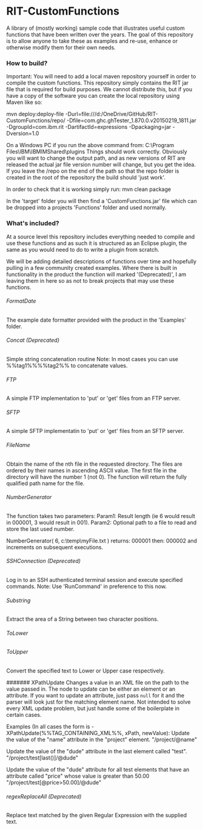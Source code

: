 # RIT-CustomFunctions

A library of (mostly working) sample code that illustrates useful custom functions that have been written over the years.
The goal of this repository is to allow anyone to take these as examples and re-use, enhance or otherwise modify them for their own needs.

### How to build?

Important: You will need to add a local maven repository yourself in order to compile the custom functions. This repository simply contains the RIT jar file that is required for build purposes. We cannot distribute this, but if you have a copy of the software you can create the local repository using Maven like so:

mvn deploy:deploy-file -Durl=file:///d:/OneDrive/GitHub/RIT-CustomFunctions/repo/ -Dfile=com.ghc.ghTester_1.870.0.v20150219_1811.jar -DgroupId=com.ibm.rit -DartifactId=expressions -Dpackaging=jar -Dversion=1.0

On a Windows PC if you run the above command from: C:\Program Files\IBM\IBMIMShared\plugins
Things should work correctly. Obviously you will want to change the output path, and as new versions of RIT are released the actual jar file version number will change, but you get the idea.
If you leave the /repo on the end of the path so that the repo folder is created in the root of the repository the build should 'just work'.

In order to check that it is working simply run:
mvn clean package

In the 'target' folder you will then find a 'CustomFunctions.jar' file which can be dropped into a projects 'Functions' folder and used normally.

### What's included?
At a source level this repository includes everything needed to compile and use these functions and as such it is structured as an Eclipse plugin, the same as you would need to do to write a plugin from scratch.

We will be adding detailed descriptions of functions over time and hopefully pulling in a few community created examples.
Where there is built in functionality in the product the function will marked '(Deprecated)', I am leaving them in here so as not to break projects that may use these functions.

###### FormatDate
The example date formatter provided with the product in the 'Examples' folder.

###### Concat (Deprecated)
Simple string concatenation routine
Note: In most cases you can use %%tag1%%%%tag2%% to concatenate values.

###### FTP
A simple FTP implementation to 'put' or 'get' files from an FTP server.

###### SFTP
A simple SFTP implementatin to 'put' or 'get' files from an SFTP server.

###### FileName
Obtain the name of the nth file in the requested directory.
The files are ordered by their names in ascending ASCII value.
The first file in the directory will have the number 1 (not 0).
The function will return the fully qualified path name for the file.

###### NumberGenerator
The function takes two parameters:
Param1: Result length (ie 6 would result in 000001, 3 would result in 001).
Param2: Optional path to a file to read and store the last used number.

NumberGenerator( 6, c:\\temp\\myFile.txt ) returns: 000001 then: 000002 and increments on subsequent executions.

###### SSHConnection (Deprecated)
Log in to an SSH authenticated terminal session and execute specified commands.
Note: Use 'RunCommand' in preference to this now.

###### Substring
Extract the area of a String between two character positions.

###### ToLower
###### ToUpper
Convert the specified text to Lower or Upper case respectively.

####### XPathUpdate
Changes a value in an XML file on the path to the value passed in. The node to update can be either an element or an attribute. If you want to update an attribute, just pass <code>null</code> for it and the parser will look just for the matching element name. Not intended to solve every XML update problem, but just handle some of the boilerplate in certain cases.

Examples (In all cases the form is - XPathUpdate(%%TAG_CONTAINING_XML%%, xPath, newValue):
Update the value of the &quot;name&quot; attribute in the &quot;project&quot; element.
&quot;/project/@name&quot; 

Update the value of the  &quot;dude&quot; attribute in the last element called &quot;test&quot;.
&quot;/project/test[last()]/@dude&quot;

Update the value of the  &quot;dude&quot; attribute for all test elements that have an attribute called &quot;price&quot; whose value is greater than 50.00
&quot;/project/test[@price&gt;50.00]/@dude&quot; 

###### regexReplaceAll (Deprecated)
Replace text matched by the given Regular Expression with the supplied text.